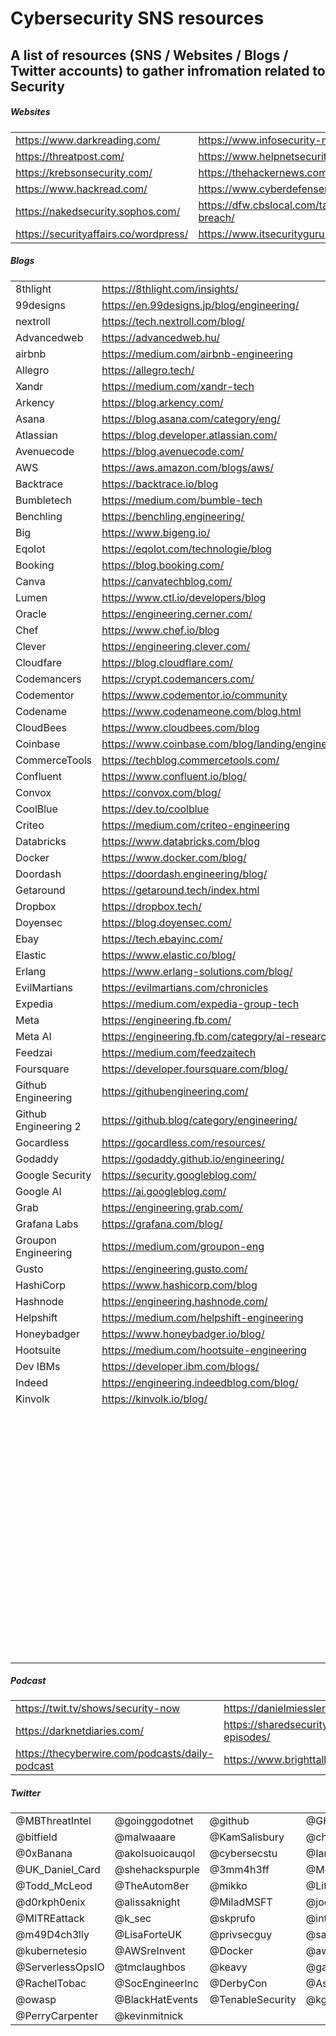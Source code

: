 # Cybersecurity SNS resources
A list of resources (SNS / Websites / Blogs / Twitter accounts) to gather infromation related to Security
--------
##### Websites
|||
| --------------- | --------------- | 
| https://www.darkreading.com/| https://www.infosecurity-magazine.com/ |
|https://threatpost.com/|https://www.helpnetsecurity.com/|
|https://krebsonsecurity.com/|https://thehackernews.com/|
|https://www.hackread.com/|https://www.cyberdefensemagazine.com/|
|https://nakedsecurity.sophos.com/|https://dfw.cbslocal.com/tag/data-breach/|
|https://securityaffairs.co/wordpress/|https://www.itsecurityguru.org/|

##### Blogs
|||
| --------------- | --------------- | 
|8thlight|https://8thlight.com/insights/|
|99designs|https://en.99designs.jp/blog/engineering/|
|nextroll|https://tech.nextroll.com/blog/|
|Advancedweb|https://advancedweb.hu/|
|airbnb|https://medium.com/airbnb-engineering|
|Allegro|https://allegro.tech/|
|Xandr|https://medium.com/xandr-tech|
|Arkency|https://blog.arkency.com/|
|Asana|https://blog.asana.com/category/eng/|
|Atlassian|https://blog.developer.atlassian.com/|
|Avenuecode|https://blog.avenuecode.com/|
|AWS|https://aws.amazon.com/blogs/aws/|
|Backtrace|https://backtrace.io/blog|
|Bumbletech|https://medium.com/bumble-tech|
|Benchling|https://benchling.engineering/|
|Big|https://www.bigeng.io/|
|Eqolot|https://eqolot.com/technologie/blog|
|Booking|https://blog.booking.com/|
|Canva|https://canvatechblog.com/|
|Lumen|https://www.ctl.io/developers/blog|
|Oracle|https://engineering.cerner.com/|
|Chef|https://www.chef.io/blog|
|Clever|https://engineering.clever.com/|
|Cloudfare|https://blog.cloudflare.com/|
|Codemancers|https://crypt.codemancers.com/|
|Codementor|https://www.codementor.io/community|
|Codename|https://www.codenameone.com/blog.html|
|CloudBees|https://www.cloudbees.com/blog|
|Coinbase|https://www.coinbase.com/blog/landing/engineering|
|CommerceTools|https://techblog.commercetools.com/|
|Confluent|https://www.confluent.io/blog/|
|Convox|https://convox.com/blog/|
|CoolBlue|https://dev.to/coolblue|
|Criteo|https://medium.com/criteo-engineering|
|Databricks|https://www.databricks.com/blog|
|Docker|https://www.docker.com/blog/|
|Doordash|https://doordash.engineering/blog/|
|Getaround|https://getaround.tech/index.html|
|Dropbox|https://dropbox.tech/|
|Doyensec|https://blog.doyensec.com/|
|Ebay|https://tech.ebayinc.com/|
|Elastic|https://www.elastic.co/blog/|
|Erlang|https://www.erlang-solutions.com/blog/|
|EvilMartians|https://evilmartians.com/chronicles|
|Expedia|https://medium.com/expedia-group-tech|
|Meta|https://engineering.fb.com/|
|Meta AI|https://engineering.fb.com/category/ai-research/|
|Feedzai|https://medium.com/feedzaitech|
|Foursquare|https://developer.foursquare.com/blog/|
|Github Engineering|https://githubengineering.com/|
|Github Engineering 2|https://github.blog/category/engineering/|
|Gocardless|https://gocardless.com/resources/|
|Godaddy|https://godaddy.github.io/engineering/|
|Google Security|https://security.googleblog.com/|
|Google AI|https://ai.googleblog.com/|
|Grab|https://engineering.grab.com/|
|Grafana Labs|https://grafana.com/blog/|
|Groupon Engineering|https://medium.com/groupon-eng|
|Gusto|https://engineering.gusto.com/|
|HashiCorp|https://www.hashicorp.com/blog|
|Hashnode|https://engineering.hashnode.com/|
|Helpshift|https://medium.com/helpshift-engineering|
|Honeybadger|https://www.honeybadger.io/blog/|
|Hootsuite|https://medium.com/hootsuite-engineering|
|Dev IBMs|https://developer.ibm.com/blogs/|
|Indeed|https://engineering.indeedblog.com/blog/|
|Kinvolk|https://kinvolk.io/blog/|
|||
|||
|||
|||
|||
|||
|||
|||
|||
|||
|||
|||
|||
|||
|||
|||
|||
|||
|||
|||
|||
|||
|||
|||
|||
|||
|||
|||
|||
|||
|||
|||
|||
|||
|||
|||
|||
|||
|||
|||
|||
|||
|||
|||
|||
|||
|||
|||
|||
|||
|||
|||
|||
|||
|||
|||
|||
|||
|||
|||
|||
|||
|||
|||
|||
|||
|||
|||



##### Podcast
|||
| --------------- | --------------- | 
|https://twit.tv/shows/security-now|https://danielmiessler.com/podcast/|
|https://darknetdiaries.com/|https://sharedsecurity.net/podcast-episodes/|
|https://thecyberwire.com/podcasts/daily-podcast|https://www.brighttalk.com/|


##### Twitter
|||||
|---------------|---------------|---------------|---------------|
|@MBThreatIntel|@goinggodotnet|@github|@GHSecurityLab|
|@bitfield|@malwaaare|@KamSalisbury|@chrispcritters|
|@0xBanana|@akolsuoicauqol|@cybersecstu|@IanColdwater|
|@UK_Daniel_Card|@shehackspurple|@3mm4h3ff|@McGrewSecurity|
|@Todd_McLeod|@TheAutom8er|@mikko|@LitMoose|
|@d0rkph0enix|@alissaknight|@MiladMSFT|@joevest|
|@MITREattack|@k_sec|@skprufo|@intigriti|
|@m49D4ch3lly|@LisaForteUK|@privsecguy|@sarapeters|
|@kubernetesio|@AWSreInvent|@Docker|@awscloud|
|@ServerlessOpsIO|@tmclaughbos|@keavy|@gabsmashh|
|@RachelTobac|@SocEngineerInc|@DerbyCon|@AsuNa_jp|
|@owasp|@BlackHatEvents|@TenableSecurity|@kg4gwa|
|@PerryCarpenter|@kevinmitnick|||



